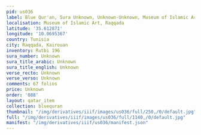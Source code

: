 ```yaml
---
pid: us036
label: Blue Qur'an, Sura Unknown, Unknown-Unknown, Museum of Islamic Art, Raqqada
localisation: Museum of Islamic Art, Raqqada
latitude: '35.612871'
longitude: '10.0695367'
country: Tunisia
city: Raqqada, Kairouan
inventory: Rutbi 196
sura_number: Unknown
sura_title_arabic: Unknown
sura_title_english: Unknown
verse_recto: Unknown
verse_verso: Unknown
comments: 67 folios
price: Unknown
order: '088'
layout: qatar_item
collection: bluequran
thumbnail: "/img/derivatives/iiif/images/us036/full/250,/0/default.jpg"
full: "/img/derivatives/iiif/images/us036/full/1140,/0/default.jpg"
manifest: "/img/derivatives/iiif/us036/manifest.json"
---
```


